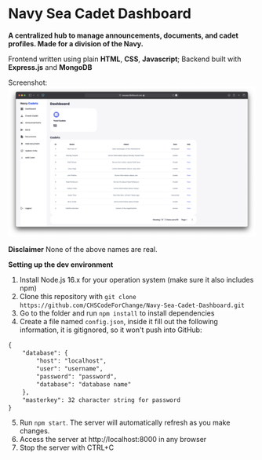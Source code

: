 # Navy Sea Cadet Dashboard

**A centralized hub to manage announcements, documents, and cadet profiles. Made for a division of the Navy.**

Frontend written using plain **HTML**, **CSS**, **Javascript**; Backend built with **Express.js** and **MongoDB**

Screenshot:
![](media/homepage_screenshot.png)

**Disclaimer** None of the above names are real.


**Setting up the dev environment**
1. Install Node.js 16.x for your operation system (make sure it also includes npm)
2. Clone this repository with
    `git clone https://github.com/CHSCodeForChange/Navy-Sea-Cadet-Dashboard.git`
3. Go to the folder and run `npm install` to install dependencies
4. Create a file named `config.json`, inside it fill out the following information, it is gitignored, so it won't push into GitHub:
```
{
    "database": {
        "host": "localhost",
        "user": "username",
        "password": "password",
        "database": "database name"
    },
    "masterkey": 32 character string for password
}
```
5. Run `npm start`. The server will automatically refresh as you make changes.
6. Access the server at http://localhost:8000 in any browser
7. Stop the server with CTRL+C